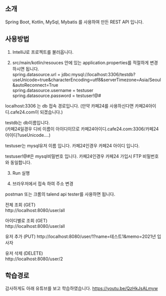 ## 소개  
Spring Boot, Kotlin, MySql, Mybatis 를 사용하여 만든 REST API 입니다.   


## 사용방법
1. IntelliJ로 프로젝트를 불러옵니다.
  
2. src/main/kotlin/resouces 안에 있는 application.properties를 적절하게 변경하시면 됩니다.  
spring.datasource.url = jdbc:mysql://localhost:3306/testdb?useUnicode=true&characterEncoding=utf8&serverTimezone=Asia/Seoul&autoReconnect=True  
spring.datasource.username = testuser  
spring.datasource.password = testuser!@#  
  
localhost:3306 는 db 접속 경로입니다. 
(만약 카페24를 사용하신다면 카페24아이디.cafe24.com이 되겠습니다.)   
  
testdb는 db이름입니다.  
(카페24일경우 디비 이름이 아이디이므로 카페24아이디.cafe24.com:3306/카페24아이디?useUnicode....)  

testuser는 mysql유저 이름 입니다. 카페24인경우 카페24 아이디 입니다.
  
testuser!@#은 mysql비밀번호 입니다. 카페24인경우 카페24 가입시 FTP 비밀번호와 동일합니다.  
  
3. Run 실행

4. 브라우저에서 접속 하여 주소 변경

postman 또는 크롬의 talend api tester를 사용하면 됩니다.   
  
전체 조회 (GET)  
http://localhost:8080/user/all
  
아이디별로 조회 (GET)  
http://localhost:8080/user/all
  
유저 추가 (PUT) 
http://localhost:8080/user/1?name=테스트1&memo=2021년 입사자 

유저 삭제 (DELETE)  
http://localhost:8080/user/2 


## 학습경로 
감사하게도 아래 유튜브를 보고 학습하였습니다. 
https://youtu.be/QzHkJsALmyw
